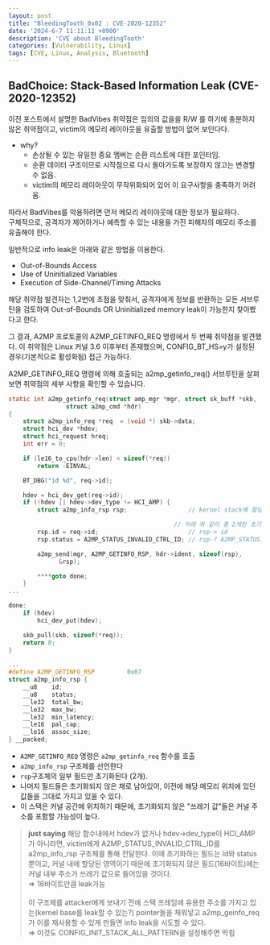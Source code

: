 ```yaml
---
layout: post
title: "BleedingTooth_0x02 : CVE-2020-12352"
date: '2024-6-7 11:11:11 +0900'
description: 'CVE about BleedingTooth'
categories: [Vulnerability, Linux]
tags: [CVE, Linux, Analysis, Bluetooth]
---
```


## **BadChoice: Stack-Based Information Leak (CVE-2020-12352)**

이전 포스트에서 설명한 BadVibes 취약점은 임의의 값을을 R/W 를 하기에 충분하지 않은 취약점이고, victim의 메모리 레이아웃을 유출할 방법이 없어 보인다다.
- why?
  - 손상될 수 있는 유일한 중요 멤버는 순환 리스트에 대한 포인터임.
  - 순환 데이터 구조이므로 시작점으로 다시 돌아가도록 보장하지 않고는 변경할 수 없음.
  - victim의 메모리 레이아웃이 무작위화되어 있어 이 요구사항을 충족하기 어려움.

따라서 BadVibes를 악용하려면 먼저 메모리 레이아웃에 대한 정보가 필요하다. <br>
구체적으로, 공격자가 제어하거나 예측할 수 있는 내용을 가진 피해자의 메모리 주소를 유출해야 한다.

일반적으로 info leak은 아래와 같은 방법을 이용한다.
- Out-of-Bounds Access
- Use of Uninitialized Variables
- Execution of Side-Channel/Timing Attacks

해당 취약점 발견자는 1,2번에 초점을 맞춰서, 공격자에게 정보를 반환하는 모든 서브루틴을 검토하여 Out-of-Bounds OR Uninitialized memory leak이 가능한지 찾아봤다고 한다.

그 결과, A2MP 프로토콜의 A2MP_GETINFO_REQ 명령에서 두 번째 취약점을 발견했다. 이 취약점은 Linux 커널 3.6 이후부터 존재했으며, CONFIG_BT_HS=y가 설정된 경우(기본적으로 활성화됨) 접근 가능하다.

A2MP_GETINFO_REQ 명령에 의해 호출되는 a2mp_getinfo_req() 서브루틴을 살펴보면 취약점의 세부 사항을 확인할 수 있습니다.

```c
static int a2mp_getinfo_req(struct amp_mgr *mgr, struct sk_buff *skb,
			    struct a2mp_cmd *hdr)
{
	struct a2mp_info_req *req  = (void *) skb->data;
	struct hci_dev *hdev;
	struct hci_request hreq;
	int err = 0;

	if (le16_to_cpu(hdr->len) < sizeof(*req))
		return -EINVAL;

	BT_DBG("id %d", req->id);

	hdev = hci_dev_get(req->id);
	if (!hdev || hdev->dev_type != HCI_AMP) {
		struct a2mp_info_rsp rsp;                 // kernel stack에 할당됨

                                              // 아래 와 같이 총 2개만 초기화
		rsp.id = req->id;                         // rsp-> id
		rsp.status = A2MP_STATUS_INVALID_CTRL_ID; // rsp-? A2MP_STATUS_INVALID_CTRL_ID

		a2mp_send(mgr, A2MP_GETINFO_RSP, hdr->ident, sizeof(rsp),
			  &rsp);

		****goto done;
	}
...

done:
	if (hdev)
		hci_dev_put(hdev);

	skb_pull(skb, sizeof(*req));
	return 0;
}

...
#define A2MP_GETINFO_RSP         0x07
struct a2mp_info_rsp {
	__u8	id;
	__u8	status;
	__le32	total_bw;
	__le32	max_bw;
	__le32	min_latency;
	__le16	pal_cap;
	__le16	assoc_size;
} __packed;
```

- `A2MP_GETINFO_REQ` 명령은 `a2mp_getinfo_req` 함수를 호출
- `a2mp_info_rsp` 구조체를 선언한다
- `rsp`구조체의 일부 필드만 초기화된다 (2개).
- 나머지 필드들은 초기화되지 않은 채로 남아있어, 이전에 해당 메모리 위치에 있던 값들을 그대로 가지고 있을 수 있다.
- 이 스택은 커널 공간에 위치하기 때문에, 초기화되지 않은 "쓰레기 값"들은 커널 주소를 포함할 가능성이 높다.

> **just saying**
>해당 함수내에서 hdev가 없거나 hdev→dev_type이 HCI_AMP가 아니라면, victim에게 A2MP_STATUS_INVALID_CTRL_ID를 a2mp_info_rsp 구조체를 통해 전달한다. 이때 초기화하는 필드는 id와 status 뿐이고, 커널 내에 할당된 영역이기 때문에 초기화되지 않은 필드(16바이트)에는 커널 내부 주소가 쓰레기 값으로 들어있을 것이다.<br>
> ⇒ 16바이트만큼 leak가능
><br><br>
>이 구조체를 attacker에게 보내기 전에 스택 프레임에 유용한 주소를 가지고 있는(kernel base를 leak할 수 있는?) pointer들을 채워넣고 a2mp_geinfo_req가 이를 재사용할 수 있게 만들면 info leak을 시도할 수 있다.
><br>
> ⇒ 이것도 CONFIG_INIT_STACK_ALL_PATTERN을 설정해주면 막힘